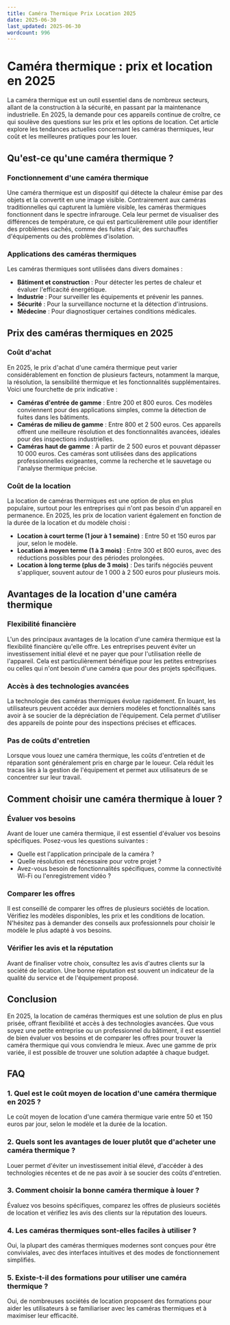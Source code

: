 ```yaml
---
title: Caméra Thermique Prix Location 2025
date: 2025-06-30
last_updated: 2025-06-30
wordcount: 996
---
```


# Caméra thermique : prix et location en 2025

La caméra thermique est un outil essentiel dans de nombreux secteurs, allant de la construction à la sécurité, en passant par la maintenance industrielle. En 2025, la demande pour ces appareils continue de croître, ce qui soulève des questions sur les prix et les options de location. Cet article explore les tendances actuelles concernant les caméras thermiques, leur coût et les meilleures pratiques pour les louer.

## Qu'est-ce qu'une caméra thermique ?

### Fonctionnement d'une caméra thermique

Une caméra thermique est un dispositif qui détecte la chaleur émise par des objets et la convertit en une image visible. Contrairement aux caméras traditionnelles qui capturent la lumière visible, les caméras thermiques fonctionnent dans le spectre infrarouge. Cela leur permet de visualiser des différences de température, ce qui est particulièrement utile pour identifier des problèmes cachés, comme des fuites d'air, des surchauffes d'équipements ou des problèmes d'isolation.

### Applications des caméras thermiques

Les caméras thermiques sont utilisées dans divers domaines :

- **Bâtiment et construction** : Pour détecter les pertes de chaleur et évaluer l'efficacité énergétique.
- **Industrie** : Pour surveiller les équipements et prévenir les pannes.
- **Sécurité** : Pour la surveillance nocturne et la détection d'intrusions.
- **Médecine** : Pour diagnostiquer certaines conditions médicales.

## Prix des caméras thermiques en 2025

### Coût d'achat

En 2025, le prix d'achat d'une caméra thermique peut varier considérablement en fonction de plusieurs facteurs, notamment la marque, la résolution, la sensibilité thermique et les fonctionnalités supplémentaires. Voici une fourchette de prix indicative :

- **Caméras d'entrée de gamme** : Entre 200 et 800 euros. Ces modèles conviennent pour des applications simples, comme la détection de fuites dans les bâtiments.
- **Caméras de milieu de gamme** : Entre 800 et 2 500 euros. Ces appareils offrent une meilleure résolution et des fonctionnalités avancées, idéales pour des inspections industrielles.
- **Caméras haut de gamme** : À partir de 2 500 euros et pouvant dépasser 10 000 euros. Ces caméras sont utilisées dans des applications professionnelles exigeantes, comme la recherche et le sauvetage ou l'analyse thermique précise.

### Coût de la location

La location de caméras thermiques est une option de plus en plus populaire, surtout pour les entreprises qui n'ont pas besoin d'un appareil en permanence. En 2025, les prix de location varient également en fonction de la durée de la location et du modèle choisi :

- **Location à court terme (1 jour à 1 semaine)** : Entre 50 et 150 euros par jour, selon le modèle.
- **Location à moyen terme (1 à 3 mois)** : Entre 300 et 800 euros, avec des réductions possibles pour des périodes prolongées.
- **Location à long terme (plus de 3 mois)** : Des tarifs négociés peuvent s'appliquer, souvent autour de 1 000 à 2 500 euros pour plusieurs mois.

## Avantages de la location d'une caméra thermique

### Flexibilité financière

L'un des principaux avantages de la location d'une caméra thermique est la flexibilité financière qu'elle offre. Les entreprises peuvent éviter un investissement initial élevé et ne payer que pour l'utilisation réelle de l'appareil. Cela est particulièrement bénéfique pour les petites entreprises ou celles qui n'ont besoin d'une caméra que pour des projets spécifiques.

### Accès à des technologies avancées

La technologie des caméras thermiques évolue rapidement. En louant, les utilisateurs peuvent accéder aux derniers modèles et fonctionnalités sans avoir à se soucier de la dépréciation de l'équipement. Cela permet d'utiliser des appareils de pointe pour des inspections précises et efficaces.

### Pas de coûts d'entretien

Lorsque vous louez une caméra thermique, les coûts d'entretien et de réparation sont généralement pris en charge par le loueur. Cela réduit les tracas liés à la gestion de l'équipement et permet aux utilisateurs de se concentrer sur leur travail.

## Comment choisir une caméra thermique à louer ?

### Évaluer vos besoins

Avant de louer une caméra thermique, il est essentiel d'évaluer vos besoins spécifiques. Posez-vous les questions suivantes :

- Quelle est l'application principale de la caméra ?
- Quelle résolution est nécessaire pour votre projet ?
- Avez-vous besoin de fonctionnalités spécifiques, comme la connectivité Wi-Fi ou l'enregistrement vidéo ?

### Comparer les offres

Il est conseillé de comparer les offres de plusieurs sociétés de location. Vérifiez les modèles disponibles, les prix et les conditions de location. N'hésitez pas à demander des conseils aux professionnels pour choisir le modèle le plus adapté à vos besoins.

### Vérifier les avis et la réputation

Avant de finaliser votre choix, consultez les avis d'autres clients sur la société de location. Une bonne réputation est souvent un indicateur de la qualité du service et de l'équipement proposé.

## Conclusion

En 2025, la location de caméras thermiques est une solution de plus en plus prisée, offrant flexibilité et accès à des technologies avancées. Que vous soyez une petite entreprise ou un professionnel du bâtiment, il est essentiel de bien évaluer vos besoins et de comparer les offres pour trouver la caméra thermique qui vous conviendra le mieux. Avec une gamme de prix variée, il est possible de trouver une solution adaptée à chaque budget.

## FAQ

### 1. Quel est le coût moyen de location d'une caméra thermique en 2025 ?

Le coût moyen de location d'une caméra thermique varie entre 50 et 150 euros par jour, selon le modèle et la durée de la location.

### 2. Quels sont les avantages de louer plutôt que d'acheter une caméra thermique ?

Louer permet d'éviter un investissement initial élevé, d'accéder à des technologies récentes et de ne pas avoir à se soucier des coûts d'entretien.

### 3. Comment choisir la bonne caméra thermique à louer ?

Évaluez vos besoins spécifiques, comparez les offres de plusieurs sociétés de location et vérifiez les avis des clients sur la réputation des loueurs.

### 4. Les caméras thermiques sont-elles faciles à utiliser ?

Oui, la plupart des caméras thermiques modernes sont conçues pour être conviviales, avec des interfaces intuitives et des modes de fonctionnement simplifiés.

### 5. Existe-t-il des formations pour utiliser une caméra thermique ?

Oui, de nombreuses sociétés de location proposent des formations pour aider les utilisateurs à se familiariser avec les caméras thermiques et à maximiser leur efficacité.